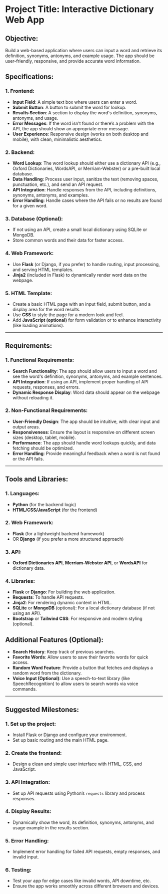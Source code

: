
# Project Title: Interactive Dictionary Web App

## Objective: 
Build a web-based application where users can input a word and retrieve its definition, synonyms, antonyms, and example usage. 
The app should be user-friendly, responsive, and provide accurate word information.



## Specifications:

### 1. Frontend:
   - **Input Field**: A simple text box where users can enter a word.
   - **Submit Button**: A button to submit the word for lookup.
   - **Results Section**: A section to display the word's definition, synonyms, antonyms, and usage.
   - **Error Messages**: If the word isn’t found or there’s a problem with the API, the app should show an appropriate error message.
   - **User Experience**: Responsive design (works on both desktop and mobile), with clean, minimalistic aesthetics.

### 2. **Backend**:
   - **Word Lookup**: The word lookup should either use a dictionary API (e.g., Oxford Dictionaries, WordsAPI, or Merriam-Webster) or a pre-built local database.
   - **Data Handling**: Process user input, sanitize the text (removing spaces, punctuation, etc.), and send an API request.
   - **API Integration**: Handle responses from the API, including definitions, synonyms, antonyms, and examples.
   - **Error Handling**: Handle cases where the API fails or no results are found for a given word.
   
### 3. **Database (Optional)**:
   - If not using an API, create a small local dictionary using SQLite or MongoDB.
   - Store common words and their data for faster access.

### 4. **Web Framework**: 
   - Use **Flask** (or Django, if you prefer) to handle routing, input processing, and serving HTML templates.
   - **Jinja2** (included in Flask) to dynamically render word data on the webpage.

### 5. **HTML Template**:
   - Create a basic HTML page with an input field, submit button, and a display area for the word results.
   - Use **CSS** to style the page for a modern look and feel.
   - Add **JavaScript (optional)** for form validation or to enhance interactivity (like loading animations).

---

## **Requirements**:

### 1. **Functional Requirements**:
   - **Search Functionality**: The app should allow users to input a word and see the word's definition, synonyms, antonyms, and example sentences.
   - **API Integration**: If using an API, implement proper handling of API requests, responses, and errors.
   - **Dynamic Response Display**: Word data should appear on the webpage without reloading it.

### 2. **Non-Functional Requirements**:
   - **User-Friendly Design**: The app should be intuitive, with clear input and output areas.
   - **Responsiveness**: Ensure the layout is responsive on different screen sizes (desktop, tablet, mobile).
   - **Performance**: The app should handle word lookups quickly, and data fetching should be optimized.
   - **Error Handling**: Provide meaningful feedback when a word is not found or the API fails.

---

## **Tools and Libraries**:

### 1. **Languages**: 
   - **Python** (for the backend logic)
   - **HTML/CSS/JavaScript** (for the frontend)
   
### 2. **Web Framework**:
   - **Flask** (for a lightweight backend framework)
   - OR **Django** (if you prefer a more structured approach)

### 3. **API**:
   - **Oxford Dictionaries API**, **Merriam-Webster API**, or **WordsAPI** for dictionary data.

### 4. **Libraries**:
   - **Flask** or **Django**: For building the web application.
   - **Requests**: To handle API requests.
   - **Jinja2**: For rendering dynamic content in HTML.
   - **SQLite** or **MongoDB** (optional): For a local dictionary database (if not using an API).
   - **Bootstrap** or **Tailwind CSS**: For responsive and modern styling (optional).



## **Additional Features** (Optional):
- **Search History**: Keep track of previous searches.
- **Favorite Words**: Allow users to save their favorite words for quick access.
- **Random Word Feature**: Provide a button that fetches and displays a random word from the dictionary.
- **Voice Input (Optional)**: Use a speech-to-text library (like SpeechRecognition) to allow users to search words via voice commands.

---

## **Suggested Milestones**:

### 1. **Set up the project**:
   - Install Flask or Django and configure your environment.
   - Set up basic routing and the main HTML page.
   
### 2. **Create the frontend**:
   - Design a clean and simple user interface with HTML, CSS, and JavaScript.
   
### 3. **API Integration**:
   - Set up API requests using Python’s `requests` library and process responses.
   
### 4. **Display Results**:
   - Dynamically show the word, its definition, synonyms, antonyms, and usage example in the results section.
   
### 5. **Error Handling**:
   - Implement error handling for failed API requests, empty responses, and invalid input.

### 6. **Testing**:
   - Test your app for edge cases like invalid words, API downtime, etc.
   - Ensure the app works smoothly across different browsers and devices.

